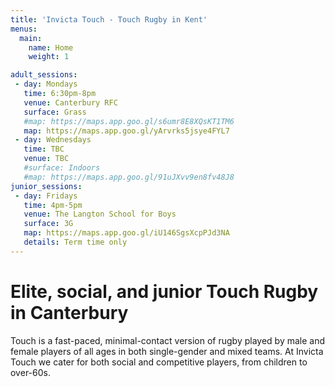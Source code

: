 ```yaml
---
title: 'Invicta Touch - Touch Rugby in Kent'
menus:
  main:
    name: Home
    weight: 1

adult_sessions:
 - day: Mondays
   time: 6:30pm-8pm
   venue: Canterbury RFC
   surface: Grass
   #map: https://maps.app.goo.gl/s6umr8E8XQsKT1TM6
   map: https://maps.app.goo.gl/yArvrks5jsye4FYL7
 - day: Wednesdays
   time: TBC
   venue: TBC
   #surface: Indoors
   #map: https://maps.app.goo.gl/91uJXvv9en8fv48J8
junior_sessions:
 - day: Fridays
   time: 4pm-5pm
   venue: The Langton School for Boys
   surface: 3G
   map: https://maps.app.goo.gl/iU146SgsXcpPJd3NA
   details: Term time only
---
```


# Elite, social, and junior Touch Rugby in Canterbury

Touch is a fast-paced, minimal-contact version of rugby played by male and female players of
all ages in both single-gender and mixed teams.
At Invicta Touch we cater for both social and competitive players, from children to
over-60s.

